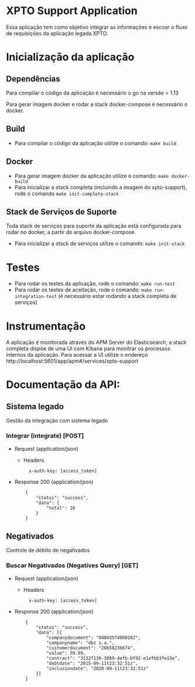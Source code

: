 # XPTO Support Application
Essa aplicação tem como objetivo integrar as informações e escoar o fluxo de requisições da aplicação legada XPTO.

# Inicialização da aplicação

## Dependências
Para compilar o código da aplicação é necessário o go na versão > 1.13

Para gerar imagem docker e rodar a stack docker-compose é necessário o docker.

## Build
* Para compilar o código da aplicação utilize o comando: `make build`

## Docker
* Para gerar imagem docker da aplicação utilize o comando: `make docker-build`
* Para inicializar a stack completa (incluindo a imagem do xpto-support), rode o comando `make init-complete-stack`

## Stack de Serviços de Suporte
Toda stack de serviços para suporte da aplicação está configurada para rodar no docker, a partir do arquivo
docker-compose.

* Para inicializar a stack de serviços utilize o comando: `make init-stack`

# Testes
* Para rodar os testes da aplicação, rode o comando: `make run-test`
* Para rodar os testes de aceitação, rode o comando: `make run-integration-test` (é necessário estar rodando a stack
completa de serviços)

# Instrumentação
A aplicação é monitorada através do APM Server do Elasticsearch, a stack completa dispôe de uma UI com Kibana para 
monitrar os processos internos da aplicação. Para acessar a UI utilize o endereço http://localhost:5601/app/apm#/services/xpto-support

# Documentação da API:

## Sistema legado
Gestão da integração com sistema legado

### Integrar (integrate) [POST]
+ Request (application/json)

    + Headers

            x-auth-key: [access_token]

+ Response 200 (application/json)

          {
              "status": "success",
              "data": {
                  "total": 10
              }
          }

## Negativados
Controle de débito de negativados

### Buscar Negativados (Negatives Query) [GET]
+ Request (application/json)

    + Headers

            x-auth-key: [access_token]

+ Response 200 (application/json)

          {
              "status": "success",
              "data": [{
                  "companydocument": "04843574000182",
                  "companyname": "dbz s.a.",
                  "customerdocument": "26658236674",
                  "value": 59.99,
                  "contract": "3132f136-3889-4efb-bf92-e1efbb3fe15e",
                  "debtdate": "2015-09-11t23:32:51z",
                  "inclusiondate": "2020-09-11t23:32:51z"
              }]
          }
